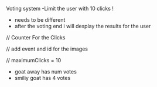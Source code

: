 
Voting system
-Limit the user with 10 clicks ! 
- needs to be different 
- after the voting end i will desplay the results for the user




// Counter For the Clicks 


// add event and id for the images

// maximumClicks = 10


 - goat away has num votes 
 - smiliy goat has 4 votes 





